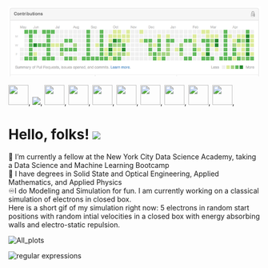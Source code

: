 [![Header](https://github.com/jmeisenh/jmeisenh/blob/main/hello_world_GH.png "Header")](https://github.com/jmeisenh/jmeisenh/blob/main/hello_world_GH.png)




<image src="https://user-images.githubusercontent.com/91347857/149590308-e052c650-b4be-4107-bfb8-3369d3b53662.png" height="40src" width ="40src">,
<image src="https://user-images.githubusercontent.com/91347857/149591106-2230a11c-fda1-4737-8ecb-cd294ad9cb2d.png" height="40src">,
<image src="https://user-images.githubusercontent.com/91347857/149591291-792fe7b3-8ef0-4fb3-bd93-f78f62053f30.png" height="40src" width ="40src">,
<image src="https://user-images.githubusercontent.com/91347857/149627597-874c4f5e-89d2-470a-9dd9-61cb2ed4e0b1.png" height="40src" width ="40src">,
<image src="https://user-images.githubusercontent.com/91347857/149627636-5cacdb8b-0c74-4548-8104-da70442b6aca.png" height="40src" width ="40src">,
<image src="https://user-images.githubusercontent.com/91347857/149591449-648827ea-1b13-4954-a597-5b4705e950b3.png" height="40src" width ="40src">,
<image src="https://user-images.githubusercontent.com/91347857/149591496-88c2ff06-20df-433e-a45e-1cadec483142.png" height="40src" width ="40src">,
<image src="https://user-images.githubusercontent.com/91347857/149591701-74f21073-cf0f-4a64-b4b8-477d98c1276f.png" height="40src" width ="40src">,
<image src="https://user-images.githubusercontent.com/91347857/149627725-ed3c66b6-69c8-488e-bbdf-24836a0737ad.png" height="40src" width ="40src">,
<image src="https://user-images.githubusercontent.com/91347857/149592174-fc4f694d-c84a-4aa1-84af-3dcb7088e581.png" height="40src" width ="40src">, 
 


  # Hello, folks! <img src="https://raw.githubusercontent.com/MartinHeinz/MartinHeinz/master/wave.gif" width="30px">
 :orange_book: I’m currently a fellow at the New York City Data Science Academy, taking a Data Science and Machine Learning Bootcamp  
 :microscope: I have degrees in Solid State and Optical Engineering, Applied Mathematics, and Applied Physics  
 ♾️I do Modeling and Simulation for fun. I am currently working on a classical simulation of electrons in closed box.  
  Here is a short gif of my simulation right now: 5 electrons in random start positions with random intial velocities in a closed box with energy absorbing walls and electro-static repulsion.
  
  ![All_plots](https://user-images.githubusercontent.com/91347857/149628934-23cb91c8-45f6-4c3b-96b2-40ffb518e04d.gif)


![regular expressions](https://user-images.githubusercontent.com/91347857/149591978-647996ba-1c7c-431d-a4e8-b1bfebebdd23.PNG)

<!--
**jmeisenh/jmeisenh** is a ✨ _special_ ✨ repository because its `README.md` (this file) appears on your GitHub profile.

Here are some ideas to get you started:

- 🔭 I’m currently working on ...
- 🔭 I’m currently working on .
- 🌱 I’m currently learning ...
- 👯 I’m looking to collaborate on ...
- 🤔 I’m looking for help with ...
- 💬 Ask me about ...
- 📫 How to reach me: ...
- 😄 Pronouns: ...
- ⚡ Fun fact: ...
-->
